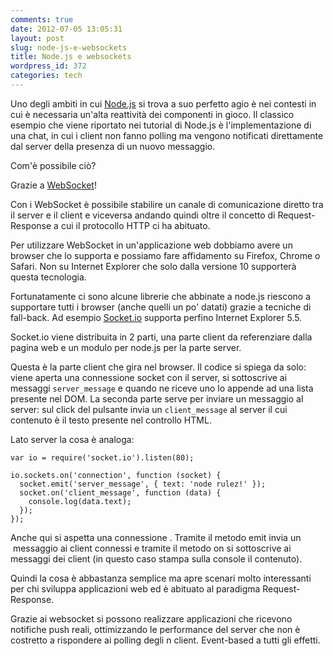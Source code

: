 ```yaml
---
comments: true
date: 2012-07-05 13:05:31
layout: post
slug: node-js-e-websockets
title: Node.js e websockets
wordpress_id: 372
categories: tech
---
```


Uno degli ambiti in cui [Node.js](http://nodejs.org/) si trova a suo perfetto agio è nei contesti in cui è necessaria un'alta reattività dei componenti in gioco. Il classico esempio che viene riportato nei tutorial di Node.js è l'implementazione di una chat, in cui i client non fanno polling ma vengono notificati direttamente dal server della presenza di un nuovo messaggio.



Com'è possibile ciò?

Grazie a [WebSocket](http://en.wikipedia.org/wiki/Websocket)!

Con i WebSocket è possibile stabilire un canale di comunicazione diretto tra il server e il client e viceversa andando quindi oltre il concetto di Request-Response a cui il protocollo HTTP ci ha abituato.

Per utilizzare WebSocket in un'applicazione web dobbiamo avere un browser che lo supporta e possiamo fare affidamento su Firefox, Chrome o Safari. Non su Internet Explorer che solo dalla versione 10 supporterà questa tecnologia.

Fortunatamente ci sono alcune librerie che abbinate a node.js riescono a supportare tutti i browser (anche quelli un po' datati) grazie a tecniche di fall-back. Ad esempio [Socket.io](http://socket.io/) supporta perfino Internet Explorer 5.5.

Socket.io viene distribuita in 2 parti, una parte client da referenziare dalla pagina web e un modulo per node.js per la parte server.

Questa è la parte client che gira nel browser. Il codice si spiega da solo: viene aperta una connessione socket con il server, si sottoscrive ai messaggi `server_message` e quando ne riceve uno lo appende ad una lista presente nel DOM. La seconda parte serve per inviare un messaggio al server: sul click del pulsante invia un `client_message` al server il cui contenuto è il testo presente nel controllo HTML.

Lato server la cosa è analoga:

    var io = require('socket.io').listen(80);

    io.sockets.on('connection', function (socket) {
      socket.emit('server_message', { text: 'node rulez!' });
      socket.on('client_message', function (data) {
        console.log(data.text);
      });
    });

Anche qui si aspetta una connessione . Tramite il metodo emit invia un  messaggio ai client connessi e tramite il metodo on si sottoscrive ai messaggi dei client (in questo caso stampa sulla console il contenuto).

Quindi la cosa è abbastanza semplice ma apre scenari molto interessanti per chi sviluppa applicazioni web ed è abituato al paradigma Request-Response.

Grazie ai websocket si possono realizzare applicazioni che ricevono notifiche push reali, ottimizzando le performance del server che non è costretto a rispondere ai polling degli n client. Event-based a tutti gli effetti.
